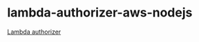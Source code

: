# lambda-authorizer-aws-nodejs

[Lambda authorizer](https://docs.aws.amazon.com/apigateway/latest/developerguide/apigateway-use-lambda-authorizer.html)
